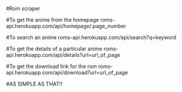 #Rom scraper

#To get the anime from the homepage 
roms-api.herokuapp.com/api/homepage/:page_number

#To search an anime
roms-api.herokuapp.com/api/search?q=keyword

#To get the details of a particular anime
roms-api.herokuapp.com/api/details?url=url_of_page

#To get the download link for the rom
roms-api.herokuapp.com/api/download?url=url_of_page

#AS SIMPLE AS THAT!!
